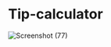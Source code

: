 # Tip-calculator
![Screenshot (77)](https://user-images.githubusercontent.com/55022376/90327591-b1e57880-dfb2-11ea-9a1f-6632a792d203.png)

